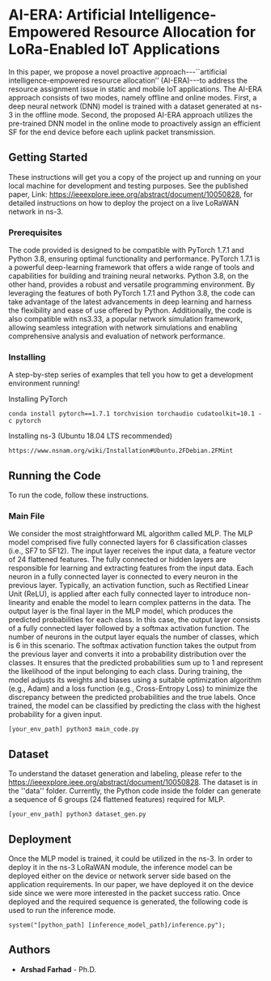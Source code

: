 # AI-ERA: Artificial Intelligence-Empowered Resource Allocation for LoRa-Enabled IoT Applications

In this paper, we propose a novel proactive approach---``artificial intelligence-empowered resource allocation’’ (AI-ERA)---to address the resource assignment issue in static and mobile IoT applications. The AI-ERA approach consists of two modes, namely offline and online modes. First, a deep neural network (DNN) model is trained with a dataset generated at ns-3 in the offline mode. Second, the proposed AI-ERA approach utilizes the pre-trained DNN model in the online mode to proactively assign an efficient SF for the end device before each uplink packet transmission.

## Getting Started

These instructions will get you a copy of the project up and running on your local machine for development and testing purposes. See the published paper, Link: https://ieeexplore.ieee.org/abstract/document/10050828, for detailed instructions on how to deploy the project on a live LoRaWAN network in ns-3.

### Prerequisites

The code provided is designed to be compatible with PyTorch 1.7.1 and Python 3.8, ensuring optimal functionality and performance. PyTorch 1.7.1 is a powerful deep-learning framework that offers a wide range of tools and capabilities for building and training neural networks. Python 3.8, on the other hand, provides a robust and versatile programming environment. By leveraging the features of both PyTorch 1.7.1 and Python 3.8, the code can take advantage of the latest advancements in deep learning and harness the flexibility and ease of use offered by Python. Additionally, the code is also compatible with ns3.33, a popular network simulation framework, allowing seamless integration with network simulations and enabling comprehensive analysis and evaluation of network performance.

### Installing

A step-by-step series of examples that tell you how to get a development environment running!

Installing PyTorch
```
conda install pytorch==1.7.1 torchvision torchaudio cudatoolkit=10.1 -c pytorch
```
Installing ns-3 (Ubuntu 18.04 LTS recommended)
```
https://www.nsnam.org/wiki/Installation#Ubuntu.2FDebian.2FMint
```


## Running the Code

To run the code, follow these instructions.

### Main File

We consider the most straightforward ML algorithm called MLP. The MLP model comprised five fully connected layers for 6 classification classes (i.e., SF7 to SF12). The input layer receives the input data, a feature vector of 24 flattened features. The fully connected or hidden layers are responsible for learning and extracting features from the input data. Each neuron in a fully connected layer is connected to every neuron in the previous layer. Typically, an activation function, such as Rectified Linear Unit (ReLU), is applied after each fully connected layer to introduce non-linearity and enable the model to learn complex patterns in the data. The output layer is the final layer in the MLP model, which produces the predicted probabilities for each class. In this case, the output layer consists of a fully connected layer followed by a softmax activation function. The number of neurons in the output layer equals the number of classes, which is 6 in this scenario. The softmax activation function takes the output from the previous layer and converts it into a probability distribution over the classes. It ensures that the predicted probabilities sum up to 1 and represent the likelihood of the input belonging to each class. During training, the model adjusts its weights and biases using a suitable optimization algorithm (e.g., Adam) and a loss function (e.g., Cross-Entropy Loss) to minimize the discrepancy between the predicted probabilities and the true labels. Once trained, the model can be classified by predicting the class with the highest probability for a given input.

```
[your_env_path] python3 main_code.py
```

## Dataset

To understand the dataset generation and labeling, please refer to the https://ieeexplore.ieee.org/abstract/document/10050828. The dataset is in the ''data'' folder. Currently, the Python code inside the folder can generate a sequence of 6 groups (24 flattened features) required for MLP.

```
[your_env_path] python3 dataset_gen.py
```

## Deployment

Once the MLP model is trained, it could be utilized in the ns-3. In order to deploy it in the ns-3 LoRaWAN module, the inference model can be deployed either on the device or network server side based on the application requirements. In our paper, we have deployed it on the device side since we were more interested in the packet success ratio.
Once deployed and the required sequence is generated, the following code is used to run the inference mode.

```
system("[python_path] [inference_model_path]/inference.py");
```

## Authors

* **Arshad Farhad** - Ph.D.
